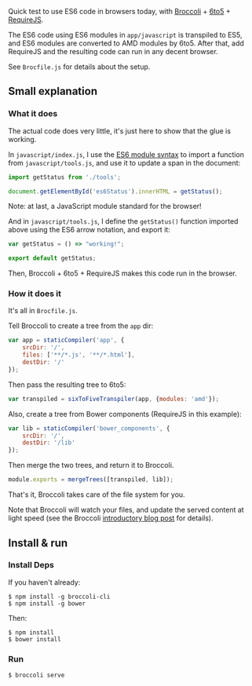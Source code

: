 Quick test to use ES6 code in browsers today, with [Broccoli][b] + [6to5][s] +
[RequireJS][r].

The ES6 code using ES6 modules in `app/javascript` is transpiled to ES5, and
ES6 modules are converted to AMD modules by 6to5. After that, add RequireJS and
the resulting code can run in any decent browser.

See `Brocfile.js` for details about the setup.

## Small explanation

### What it does

The actual code does very little, it's just here to show that the glue is working.

In `javascript/index.js`, I use the [ES6 module syntax][m] to import a function
from `javascript/tools.js`, and use it to update a span in the document:

```javascript
import getStatus from './tools';

document.getElementById('es6Status').innerHTML = getStatus();
```

Note: at last, a JavaScript module standard for the browser!

And in `javascript/tools.js`, I define the `getStatus()` function imported
above using the ES6 arrow notation, and export it:

```javascript
var getStatus = () => "working!";

export default getStatus;
```

Then, Broccoli + 6to5 + RequireJS makes this code run in the browser.

### How it does it

It's all in `Brocfile.js`.

Tell Broccoli to create a tree from the `app` dir:

```javascript
var app = staticCompiler('app', {
    srcDir: '/',
    files: ['**/*.js', '**/*.html'],
    destDir: '/'
});
```

Then pass the resulting tree to 6to5:

```javascript
var transpiled = sixToFiveTranspiler(app, {modules: 'amd'});
```

Also, create a tree from Bower components (RequireJS in this example):

```javascript
var lib = staticCompiler('bower_components', {
    srcDir: '/',
    destDir: '/lib'
});
```

Then merge the two trees, and return it to Broccoli.

```javascript
module.exports = mergeTrees([transpiled, lib]);
```

That's it, Broccoli takes care of the file system for you.

Note that Broccoli will watch your files, and update the served content at
light speed (see the Broccoli [introductory blog post][i] for details).

## Install & run

### Install Deps

If you haven't already:

    $ npm install -g broccoli-cli
    $ npm install -g bower

Then:

    $ npm install
    $ bower install

### Run

    $ broccoli serve


[b]: https://github.com/broccolijs/broccoli
[i]: http://www.solitr.com/blog/2014/02/broccoli-first-release/
[m]: http://www.2ality.com/2014/09/es6-modules-final.html
[r]: http://requirejs.org/
[s]: http://6to5.org
